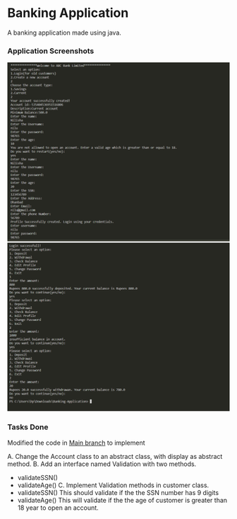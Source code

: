 # Banking Application
A banking application made using java.
  
  
### Application Screenshots

<img src="images/img1.png">
<img src="images/img2.png">

### Tasks Done

Modified the code in [Main branch](https://github.com/nilisha-jais/Banking-Application) to implement

A. Change the Account class to an abstract class, with display as abstract 
method.
B. Add an interface named Validation with two methods.
- validateSSN()
- validateAge()
C. Implement Validation methods in customer class.
- validateSSN()
This should validate if the the SSN number has 9 digits
- validateAge()
This will validate if the the age of customer is greater than
18 year to open an account.